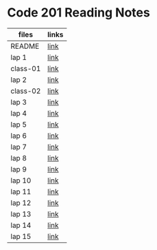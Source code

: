 # Code 201 Reading Notes



  | files       |         links        |
  | ----------- | -------------------- |
  | README      | [link](https://bashartaamneh.github.io/READING-NOTE/201-ReadingNotes)    |
  | lap 1 | [link](https://bashartaamneh.github.io/Lab-01b/)   |
   | class-01 | [link]()|
  | lap 2 | [link]()    |
   | class-02 | [link]() |
  |   lap 3  | [link]()   |
  | lap 4 | [link]()      |
  |lap 5 | [link]()       |
  | lap 6 | [link]()    |
  | lap 7  | [link]()     |
  | lap 8  | [link]()     |
  | lap 9 | [link]()      |
  | lap 10| [link]()      |
  | lap 11 | [link]()     |
  |lap 12| [link]()       |
  | lap 13 | [link]()     |
  | lap 14 | [link]()     |
  | lap 15 | [link]()     |